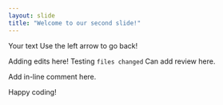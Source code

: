 ```yaml
---
layout: slide
title: "Welcome to our second slide!"
---
```

Your text
Use the left arrow to go back!

Adding edits here!
Testing `files changed`
Can add review here. 

Add in-line comment here. 

Happy coding!
